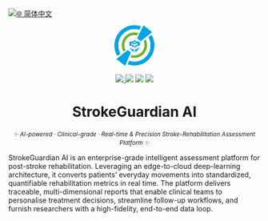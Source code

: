<a href="README-zh.md">
  <img
    alt="🌐 简体中文"
    src="https://img.shields.io/static/v1?label=%F0%9F%8C%90%20%E7%AE%80%E4%BD%93%E4%B8%AD%E6%96%87&message=%E6%9F%A5%E7%9C%8B&labelColor=00c6ff&color=0059ff&style=flat-square"
  />
</a>

<!-- ======================= H E R O   B A N N E R ======================= -->
<p align="center">
  <picture>
    <source media="(prefers-color-scheme: dark)" srcset="docs/logo.png">
    <img alt="StrokeGuardian AI" src="docs/logo.png" width="80">
  </picture>
</p>

<!-- ======================= B A D G E   R O W ========================== -->
<p align="center">
  <!-- Language switch -->
  <a href="README.zh-CN.md">
    <img src="https://img.shields.io/static/v1?label=🌐 简体中文&message=查看&colorA=0059ff&colorB=00c6ff&style=plastic">
  </a>
  <!-- Version -->
  <img src="https://img.shields.io/github/v/release/YourOrg/StrokeGuardianAI?color=0059ff&style=plastic">
  <!-- License -->
  <img src="https://img.shields.io/github/license/YourOrg/StrokeGuardianAI?color=0059ff&style=plastic">
  <!-- CI status -->
  <img src="https://img.shields.io/github/actions/workflow/status/YourOrg/StrokeGuardianAI/ci.yml?label=CI&color=0059ff&style=plastic">
</p>

<!-- ======================= T I T L E   &   T A G L I N E ============= -->
<h1 align="center">StrokeGuardian&nbsp;AI</h1>
<p align="center">
  <i><small>✨ AI-powered · Clinical-grade · Real-time & Precision Stroke-Rehabilitation Assessment Platform ✨</small></i>
</p>

<!-- ...English documentation continues ... -->

StrokeGuardian AI is an enterprise-grade intelligent assessment platform for post-stroke rehabilitation. Leveraging an edge-to-cloud deep-learning architecture, it converts patients’ everyday movements into standardized, quantifiable rehabilitation metrics in real time. The platform delivers traceable, multi-dimensional reports that enable clinical teams to personalise treatment decisions, streamline follow-up workflows, and furnish researchers with a high-fidelity, end-to-end data loop.
